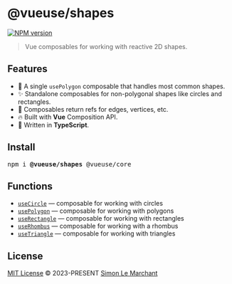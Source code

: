 # @vueuse/shapes

[![NPM version](https://img.shields.io/npm/v/@vueuse/shapes?color=a1b858)](https://www.npmjs.com/package/@vueuse/shapes)

> Vue composables for working with reactive 2D shapes.

## Features

- 💎 A single `usePolygon` composable that handles most common shapes.
- ✨ Standalone composables for non-polygonal shapes like circles and rectangles.
- 📐 Composables return refs for edges, vertices, etc.
- 🔥 Built with **Vue** Composition API.
- 📒 Written in **TypeScript**.

## Install

<pre class='language-bash'>
npm i <b>@vueuse/shapes</b> @vueuse/core
</pre>

## Functions

<!--GENERATED LIST, DO NOT MODIFY MANUALLY-->
<!--FUNCTIONS_LIST_STARTS-->
  - [`useCircle`](https://vueuse.org/shapes/useCircle/) — composable for working with circles
  - [`usePolygon`](https://vueuse.org/shapes/usePolygon/) — composable for working with polygons
  - [`useRectangle`](https://vueuse.org/shapes/useRectangle/) — composable for working with rectangles
  - [`useRhombus`](https://vueuse.org/shapes/useRhombus/) — composable for working with a rhombus
  - [`useTriangle`](https://vueuse.org/shapes/useTriangle/) — composable for working with triangles


<!--FUNCTIONS_LIST_ENDS-->

## License

[MIT License](https://github.com/vueuse/vueuse/blob/master/LICENSE) © 2023-PRESENT [Simon Le Marchant](https://github.com/MarchantWeb)
